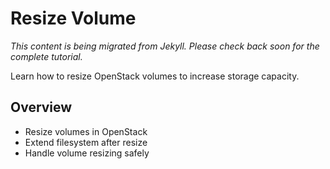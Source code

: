 # Resize Volume

*This content is being migrated from Jekyll. Please check back soon for the complete tutorial.*

Learn how to resize OpenStack volumes to increase storage capacity.

## Overview
- Resize volumes in OpenStack
- Extend filesystem after resize
- Handle volume resizing safely
